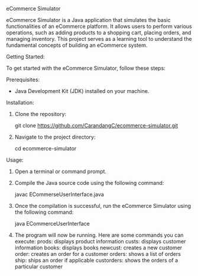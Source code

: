 eCommerce Simulator

eCommerce Simulator is a Java application that simulates the basic functionalities of an eCommerce platform. It allows users to perform various operations, such as adding products to a shopping cart, placing orders, and managing inventory. This project serves as a learning tool to understand the fundamental concepts of building an eCommerce system.

Getting Started:

To get started with the eCommerce Simulator, follow these steps:

Prerequisites:

- Java Development Kit (JDK) installed on your machine.

Installation:

1. Clone the repository:

   git clone https://github.com/CarandangC/ecommerce-simulator.git

2. Navigate to the project directory:

   cd ecommerce-simulator

Usage:

1. Open a terminal or command prompt.

2. Compile the Java source code using the following command:

   javac ECommerseUserInterface.java

3. Once the compilation is successful, run the eCommerce Simulator using the following command:

   java ECommerceUserInterface

4. The program will now be running. Here are some commands you can execute:
  prods: displays product information
  custs: displays customer information
  books: displays books
  newcust: creates a new customer
  order: creates an order for a customer
  orders: shows a list of orders
  ship: ships an order if applicable
  custorders: shows the orders of a particular customer



   
